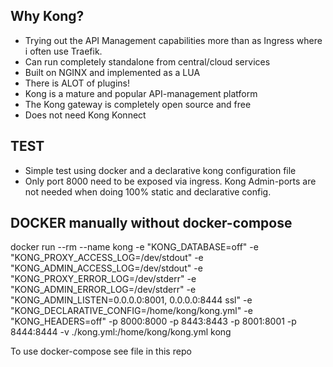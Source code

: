 ## Why Kong?
* Trying out the API Management capabilities more than as Ingress where i often use Traefik.
* Can run completely standalone from central/cloud services
* Built on NGINX and implemented as a LUA
* There is ALOT of plugins!
* Kong is a mature and popular API-management platform
* The Kong gateway is completely open source and free
* Does not need Kong Konnect 

## TEST
* Simple test using docker and a declarative kong configuration file 
* Only port 8000 need to be exposed via ingress. Kong Admin-ports are not needed when doing 100% static and declarative config.

## DOCKER manually without docker-compose
docker run --rm --name kong -e "KONG_DATABASE=off" -e "KONG_PROXY_ACCESS_LOG=/dev/stdout" -e "KONG_ADMIN_ACCESS_LOG=/dev/stdout" -e "KONG_PROXY_ERROR_LOG=/dev/stderr" -e "KONG_ADMIN_ERROR_LOG=/dev/stderr" -e "KONG_ADMIN_LISTEN=0.0.0.0:8001, 0.0.0.0:8444 ssl" -e "KONG_DECLARATIVE_CONFIG=/home/kong/kong.yml" -e "KONG_HEADERS=off" -p 8000:8000 -p 8443:8443 -p 8001:8001 -p 8444:8444 -v ./kong.yml:/home/kong/kong.yml kong

To use docker-compose see file in this repo
